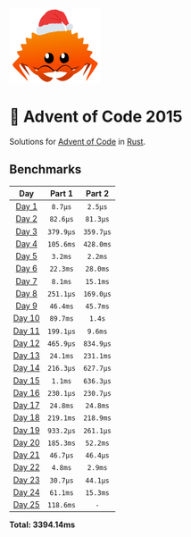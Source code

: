 <img src="./.assets/christmas_ferris.png" width="164">

# 🎄 Advent of Code 2015

Solutions for [Advent of Code](https://adventofcode.com/) in [Rust](https://www.rust-lang.org/).

<!--- advent_readme_stars table --->

<!--- benchmarking table --->
## Benchmarks

| Day | Part 1 | Part 2 |
| :---: | :---: | :---:  |
| [Day 1](./src/bin/01.rs) | `8.7µs` | `2.5µs` |
| [Day 2](./src/bin/02.rs) | `82.6µs` | `81.3µs` |
| [Day 3](./src/bin/03.rs) | `379.9µs` | `359.7µs` |
| [Day 4](./src/bin/04.rs) | `105.6ms` | `428.0ms` |
| [Day 5](./src/bin/05.rs) | `3.2ms` | `2.2ms` |
| [Day 6](./src/bin/06.rs) | `22.3ms` | `28.0ms` |
| [Day 7](./src/bin/07.rs) | `8.1ms` | `15.1ms` |
| [Day 8](./src/bin/08.rs) | `251.1µs` | `169.0µs` |
| [Day 9](./src/bin/09.rs) | `46.4ms` | `45.7ms` |
| [Day 10](./src/bin/10.rs) | `89.7ms` | `1.4s` |
| [Day 11](./src/bin/11.rs) | `199.1µs` | `9.6ms` |
| [Day 12](./src/bin/12.rs) | `465.9µs` | `834.9µs` |
| [Day 13](./src/bin/13.rs) | `24.1ms` | `231.1ms` |
| [Day 14](./src/bin/14.rs) | `216.3µs` | `627.7µs` |
| [Day 15](./src/bin/15.rs) | `1.1ms` | `636.3µs` |
| [Day 16](./src/bin/16.rs) | `230.1µs` | `230.7µs` |
| [Day 17](./src/bin/17.rs) | `24.8ms` | `24.8ms` |
| [Day 18](./src/bin/18.rs) | `219.1ms` | `218.9ms` |
| [Day 19](./src/bin/19.rs) | `933.2µs` | `261.1µs` |
| [Day 20](./src/bin/20.rs) | `185.3ms` | `52.2ms` |
| [Day 21](./src/bin/21.rs) | `46.7µs` | `46.4µs` |
| [Day 22](./src/bin/22.rs) | `4.8ms` | `2.9ms` |
| [Day 23](./src/bin/23.rs) | `30.7µs` | `44.1µs` |
| [Day 24](./src/bin/24.rs) | `61.1ms` | `15.3ms` |
| [Day 25](./src/bin/25.rs) | `118.6ms` | `-` |

**Total: 3394.14ms**
<!--- benchmarking table --->
